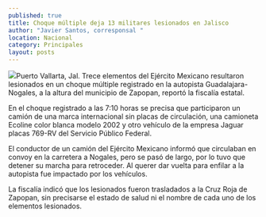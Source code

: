 ```yaml
---
published: true
title: Choque múltiple deja 13 militares lesionados en Jalisco
author: "Javier Santos, corresponsal "
location: Nacional
category: Principales
layout: posts
---
```


![](http://i.imgur.com/juVi2sAm.jpg)Puerto Vallarta, Jal. Trece elementos del Ejército Mexicano resultaron lesionados en un choque múltiple registrado en la autopista Guadalajara-Nogales, a la altura del municipio de Zapopan, reportó la fiscalía estatal.

En el choque registrado a las 7:10 horas se precisa que participaron un camión de una marca internacional sin placas de circulación, una camioneta Ecoline color blanca modelo 2002 y otro vehículo de la empresa Jaguar placas 769-RV del Servicio Público Federal.

El conductor de un camión del Ejército Mexicano informó que circulaban en convoy en la carretera a Nogales, pero se pasó de largo, por lo tuvo que detener su marcha para retroceder. Al querer dar vuelta para enfilar a la autopista fue impactado por los vehículos.

La fiscalía indicó que los lesionados fueron trasladados a la Cruz Roja de Zapopan, sin precisarse el estado de salud ni el nombre de cada uno de los elementos lesionados.
